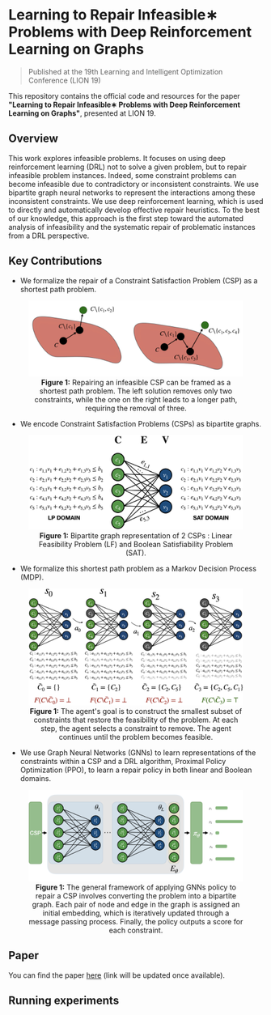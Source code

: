 # Learning to Repair Infeasible∗ Problems with Deep Reinforcement Learning on Graphs

> Published at the 19th Learning and Intelligent Optimization Conference (LION 19)

This repository contains the official code and resources for the paper **"Learning to Repair Infeasible∗ Problems with Deep Reinforcement Learning on Graphs"**, presented at LION 19.

## Overview

This work explores infeasible problems. It focuses on using deep reinforcement learning (DRL) not to solve a given problem, but to repair infeasible problem instances. Indeed, some constraint problems can become infeasible due to contradictory or inconsistent constraints. We use bipartite graph neural networks to represent the interactions among these inconsistent constraints. We use deep reinforcement learning, which is used to directly and automatically develop effective repair heuristics. To the best of our knowledge, this approach is the first step toward the automated analysis of infeasibility and the systematic repair of problematic instances from a DRL perspective.



## Key Contributions

- We formalize the repair of a Constraint Satisfaction Problem (CSP) as a shortest path problem.

<figure style="text-align: center;">
  <img src="images/shortest_path_max_fs.png" alt="Repair example" width="500"/>
  <figcaption><b>Figure 1:</b> Repairing an infeasible CSP can be framed as a shortest path problem. The left solution removes only two constraints, while the one on the right leads to a longer path, requiring the removal of three.</figcaption>
</figure>


- We encode Constraint Satisfaction Problems (CSPs) as bipartite graphs.

<figure style="text-align: center;">
  <img src="images/lp_sat_bipartite.png" alt="Repair example" width="500"/>
  <figcaption><b>Figure 1:</b> Bipartite graph
representation of 2 CSPs : Linear Feasibility Problem (LF) and Boolean Satisfiability Problem (SAT).</figcaption>
</figure>

- We formalize this shortest path problem as a Markov Decision Process (MDP).

<figure style="text-align: center;">
  <img src="images/max_fs_mdp.png" alt="Repair example" width="500"/>
  <figcaption><b>Figure 1:</b> The agent's goal is to construct the smallest subset of constraints that restore the feasibility of the problem. At each step, the agent selects a constraint to remove. The agent continues until the problem becomes feasible.</figcaption>
</figure>
  

- We use Graph Neural Networks (GNNs) to learn representations of the constraints within a CSP and a DRL algorithm, Proximal Policy Optimization (PPO), to learn a repair policy in both linear and Boolean domains.

<figure style="text-align: center;">
  <img src="images/architecture.png" alt="Repair example" width="600"/>
  <figcaption><b>Figure 1:</b> The general framework of applying GNNs policy to repair a CSP involves converting the problem into a bipartite graph. Each pair of node and edge in the graph is assigned an initial embedding, which is iteratively updated through a message passing process. Finally, the policy outputs a score for each constraint.</figcaption>
</figure>

## Paper

You can find the paper [here](#) (link will be updated once available).

## Running experiments
